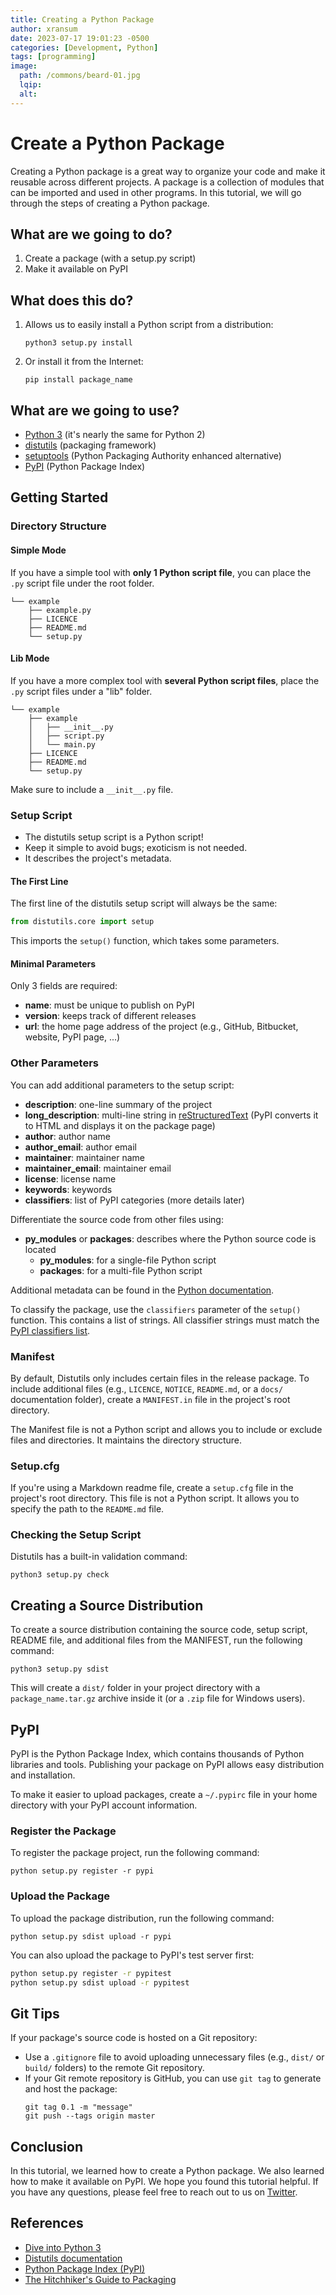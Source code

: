 ```yaml
---
title: Creating a Python Package
author: xransum
date: 2023-07-17 19:01:23 -0500
categories: [Development, Python]
tags: [programming]
image:
  path: /commons/beard-01.jpg
  lqip: 
  alt: 
---
```


# Create a Python Package

Creating a Python package is a great way to organize your code and make it reusable across different projects. A package is a collection of modules that can be imported and used in other programs. In this tutorial, we will go through the steps of creating a Python package.

## What are we going to do?

1. Create a package (with a setup.py script)
2. Make it available on PyPI

## What does this do?

1. Allows us to easily install a Python script from a distribution:
   ```
   python3 setup.py install
   ```
2. Or install it from the Internet:
   ```
   pip install package_name
   ```

## What are we going to use?

- [Python 3](https://www.python.org/download/releases/3.0/) (it's nearly the same for Python 2)
- [distutils](https://docs.python.org/3/library/distutils.html) (packaging framework)
- [setuptools](https://pypi.python.org/pypi/setuptools) (Python Packaging Authority enhanced alternative)
- [PyPI](https://pypi.python.org/) (Python Package Index)

## Getting Started

### Directory Structure

#### Simple Mode

If you have a simple tool with **only 1 Python script file**, you can place the `.py` script file under the root folder.

```
└── example
    ├── example.py
    ├── LICENCE
    ├── README.md
    └── setup.py
```

#### Lib Mode

If you have a more complex tool with **several Python script files**, place the `.py` script files under a "lib" folder.

```
└── example
    ├── example
    │   ├── __init__.py
    │   ├── script.py
    │   └── main.py
    ├── LICENCE
    ├── README.md
    └── setup.py
```

Make sure to include a `__init__.py` file.

### Setup Script

- The distutils setup script is a Python script!
- Keep it simple to avoid bugs; exoticism is not needed.
- It describes the project's metadata.

#### The First Line

The first line of the distutils setup script will always be the same:

```python
from distutils.core import setup
```

This imports the `setup()` function, which takes some parameters.

#### Minimal Parameters

Only 3 fields are required:

- **name**: must be unique to publish on PyPI
- **version**: keeps track of different releases
- **url**: the home page address of the project (e.g., GitHub, Bitbucket, website, PyPI page, ...)

### Other Parameters

You can add additional parameters to the setup script:

- **description**: one-line summary of the project
- **long_description**: multi-line string in [reStructuredText](http://docutils.sourceforge.net/rst.html) (PyPI converts it to HTML and displays it on the package page)
- **author**: author name
- **author_email**: author email
- **maintainer**: maintainer name
- **maintainer_email**: maintainer email
- **license**: license name
- **keywords**: keywords
- **classifiers**: list of PyPI categories (more details later)

Differentiate the source code from other files using:

- **py_modules** or **packages**: describes where the Python source code is located
    - **py_modules**: for a single-file Python script
    - **packages**: for a multi-file Python script

Additional metadata can be found in the [Python documentation](https://docs.python.org/3/distutils/setupscript.html#additional-meta-data).

To classify the package, use the `classifiers` parameter of the `setup()` function. This contains a list of strings. All classifier strings must match the [PyPI classifiers list](http://pypi.python.org/pypi?:action=list_classifiers).

### Manifest

By default, Distutils only includes certain files in the release package. To include additional files (e.g., `LICENCE`, `NOTICE`, `README.md`, or a `docs/` documentation folder), create a `MANIFEST.in` file in the project's root directory.

The Manifest file is not a Python script and allows you to include or exclude files and directories. It maintains the directory structure.

### Setup.cfg

If you're using a Markdown readme file, create a `setup.cfg` file in the project's root directory. This file is not a Python script. It allows you to specify the path to the `README.md` file.

### Checking the Setup Script

Distutils has a built-in validation command:

```
python3 setup.py check
```

## Creating a Source Distribution

To create a source distribution containing the source code, setup script, README file, and additional files from the MANIFEST, run the following command:

```
python3 setup.py sdist
```

This will create a `dist/` folder in your project directory with a `package_name.tar.gz` archive inside it (or a `.zip` file for Windows users).

## PyPI

PyPI is the Python Package Index, which contains thousands of Python libraries and tools. Publishing your package on PyPI allows easy distribution and installation.

To make it easier to upload packages, create a `~/.pypirc` file in your home directory with your PyPI account information.

### Register the Package

To register the package project, run the following command:

```
python setup.py register -r pypi
```

### Upload the Package

To upload the package distribution, run the following command:

```
python setup.py sdist upload -r pypi
```

You can also upload the package to PyPI's test server first:

```bash
python setup.py register -r pypitest
python setup.py sdist upload -r pypitest
```

## Git Tips

If your package's source code is hosted on a Git repository:

- Use a `.gitignore` file to avoid uploading unnecessary files (e.g., `dist/` or `build/` folders) to the remote Git repository.
- If your Git remote repository is GitHub, you can use `git tag` to generate and host the package:
   ```
   git tag 0.1 -m "message"
   git push --tags origin master
   ```

## Conclusion

In this tutorial, we learned how to create a Python package. We also learned how to make it available on PyPI. We hope you found this tutorial helpful. If you have any questions, please feel free to reach out to us on [Twitter](https://twitter.com/linode).

## References

- [Dive into Python 3](http://www.diveintopython3.net/packaging.html)
- [Distutils documentation](https://docs.python.org/3/distutils/index.html)
- [Python Package Index (PyPI)](https://pypi.python.org/pypi)
- [The Hitchhiker's Guide to Packaging](http://the-hitchhikers-guide-to-packaging.readthedocs.io/en/latest/quickstart.html)
